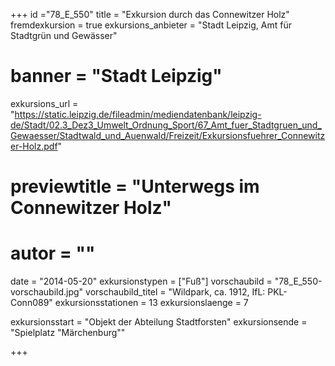 +++
id ="78_E_550"
title = "Exkursion durch das Connewitzer Holz"
fremdexkursion = true
exkursions_anbieter = "Stadt Leipzig, Amt für Stadtgrün und Gewässer"
# banner = "Stadt Leipzig"
exkursions_url = "https://static.leipzig.de/fileadmin/mediendatenbank/leipzig-de/Stadt/02.3_Dez3_Umwelt_Ordnung_Sport/67_Amt_fuer_Stadtgruen_und_Gewaesser/Stadtwald_und_Auenwald/Freizeit/Exkursionsfuehrer_Connewitzer-Holz.pdf"
# previewtitle = "Unterwegs im Connewitzer Holz"
# autor = ""
date = "2014-05-20"
exkursionstypen = ["Fuß"]
vorschaubild = "78_E_550-vorschaubild.jpg"
vorschaubild_titel = "Wildpark, ca. 1912, IfL: PKL-Conn089"
exkursionsstationen = 13
exkursionslaenge = 7

exkursionsstart = "Objekt der Abteilung Stadtforsten"
exkursionsende = "Spielplatz \"Märchenburg\""


+++